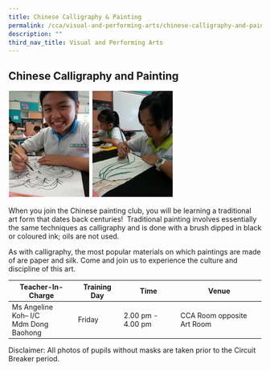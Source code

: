 ```yaml
---
title: Chinese Calligraphy & Painting
permalink: /cca/visual-and-performing-arts/chinese-calligraphy-and-painting/
description: ""
third_nav_title: Visual and Performing Arts
---
```

## **Chinese Calligraphy and Painting**


<img src="/images/CCA/Chinese%20Calligraphy%20&%20Painting%20Club%201.png"  
     style="width:65%">


When you join the Chinese painting club, you will be learning a traditional art form that dates back centuries!  Traditional painting involves essentially the same techniques as calligraphy and is done with a brush dipped in black or coloured ink; oils are not used.

  

As with calligraphy, the most popular materials on which paintings are made of are paper and silk. Come and join us to experience the culture and discipline of this art.


<table>
<thead>
  <tr>
    <th>Teacher-In-Charge</th>
    <th>Training Day</th>
    <th>Time</th>
    <th>Venue</th>
  </tr>
</thead>
<tbody>
  <tr>
    <td>Ms Angeline Koh– I/C<br>Mdm Dong Baohong</td>
    <td>Friday</td>
    <td>2.00 pm - 4.00 pm<br></td>
    <td>CCA Room opposite Art Room</td>
  </tr>
</tbody>
</table>


Disclaimer: All photos of pupils without masks are taken prior to the Circuit Breaker period.